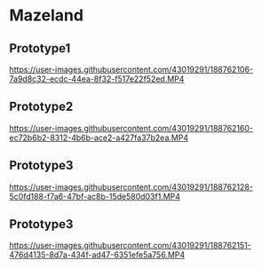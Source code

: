 # Mazeland

## Prototype1
https://user-images.githubusercontent.com/43019291/188762106-7a9d8c32-ecdc-44ea-8f32-f517e22f52ed.MP4

## Prototype2
https://user-images.githubusercontent.com/43019291/188762160-ec72b6b2-8312-4b6b-ace2-a427fa37b2ea.MP4

## Prototype3
https://user-images.githubusercontent.com/43019291/188762128-5c0fd188-f7a6-47bf-ac8b-15de580d03f1.MP4
## Prototype3
https://user-images.githubusercontent.com/43019291/188762151-476d4135-8d7a-434f-ad47-6351efe5a756.MP4

